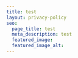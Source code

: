 ```yaml
---
title: test
layout: privacy-policy
seo:
  page_title: test
  meta_description: test
  featured_image: 
  featured_image_alt:
---
```


<script src="https://cdn.hipaamate.com/forms/contact/api.js" data-website-id="cllpbub2z0001s601nw7poxm8"></script>